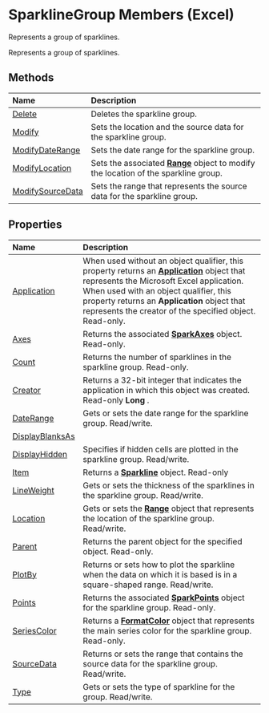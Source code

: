 
# SparklineGroup Members (Excel)
Represents a group of sparklines.

Represents a group of sparklines.


## Methods



|**Name**|**Description**|
|:-----|:-----|
|[Delete](8b1369a6-5106-f400-ca8b-41e6ebf8ad4f.md)|Deletes the sparkline group.|
|[Modify](596cdecb-dd03-0a63-e2b8-9aa459ff719c.md)|Sets the location and the source data for the sparkline group.|
|[ModifyDateRange](2de21c82-64b6-6095-0c47-cd20354d9739.md)|Sets the date range for the sparkline group.|
|[ModifyLocation](8f6ca2cb-b0cc-a0bf-efc0-ee30ca3888e6.md)|Sets the associated  **[Range](8bc4841b-72f7-34b5-a299-3357bf8f457b.md)** object to modify the location of the sparkline group.|
|[ModifySourceData](35c1c1ed-b61d-2412-961f-8eb74b5563a2.md)|Sets the range that represents the source data for the sparkline group.|

## Properties



|**Name**|**Description**|
|:-----|:-----|
|[Application](07f584f6-ed89-4a08-7dfa-f44d03e5b487.md)|When used without an object qualifier, this property returns an  **[Application](19b73597-5cf9-4f56-8227-b5211f657f6f.md)** object that represents the Microsoft Excel application. When used with an object qualifier, this property returns an **Application** object that represents the creator of the specified object. Read-only.|
|[Axes](9692d9bb-e5f5-860f-d9b4-264ff7ada6b2.md)|Returns the associated  **[SparkAxes](bcd36a3c-772e-3317-b22e-27447ce23e5b.md)** object. Read-only.|
|[Count](aa4de7e0-20e9-2602-dcf3-c14ae1c63cec.md)|Returns the number of sparklines in the sparkline group. Read-only.|
|[Creator](8a6a55f2-169f-4c65-e52c-9c182421cf4d.md)|Returns a 32-bit integer that indicates the application in which this object was created. Read-only  **Long** .|
|[DateRange](4944aa78-89cc-8252-2c5e-148ca4229579.md)|Gets or sets the date range for the sparkline group. Read/write.|
|[DisplayBlanksAs](58712bd4-3c91-151d-698f-7bff83865bc8.md)||
|[DisplayHidden](b78d632a-658e-ce5e-a90b-df399b95cd09.md)|Specifies if hidden cells are plotted in the sparkline group. Read/write.|
|[Item](2eb9aeb5-6b66-5947-7cdf-6376511e6935.md)|Returns a  **[Sparkline](46951c4f-0eaa-9ce6-9703-eb3c632ea9b1.md)** object. Read-only|
|[LineWeight](5fabc5d1-dcb4-e786-998f-9a44da0f5a28.md)|Gets or sets the thickness of the sparklines in the sparkline group. Read/write.|
|[Location](3548cc42-dbab-636f-0dcf-2f38ad4a2db5.md)|Gets or sets the  **[Range](b8207778-0dcc-4570-1234-f130532cc8cd.md)** object that represents the location of the sparkline group. Read/write.|
|[Parent](5fcda661-bbd9-5677-ca5f-c242b85b3292.md)|Returns the parent object for the specified object. Read-only.|
|[PlotBy](217c6de7-fabf-2642-96a7-aec82f6609a9.md)|Returns or sets how to plot the sparkline when the data on which it is based is in a square-shaped range. Read/write.|
|[Points](8891e8f6-811b-9540-b4d3-0651206013e2.md)|Returns the associated  **[SparkPoints](382bf292-7824-179f-e254-1b72dfb557b2.md)** object for the sparkline group. Read-only.|
|[SeriesColor](12087bd4-64bd-b701-006a-eac47deb2e17.md)|Returns a  **[FormatColor](b7818b27-8790-ef52-c24e-8edbdcf979f2.md)** object that represents the main series color for the sparkline group. Read-only.|
|[SourceData](b55c67a5-2cf8-4a36-a8d5-c7653f13ceb3.md)|Returns or sets the range that contains the source data for the sparkline group. Read/write.|
|[Type](346facc2-ff79-4ae0-9756-db104990b8f3.md)|Gets or sets the type of sparkline for the group. Read/write.|
